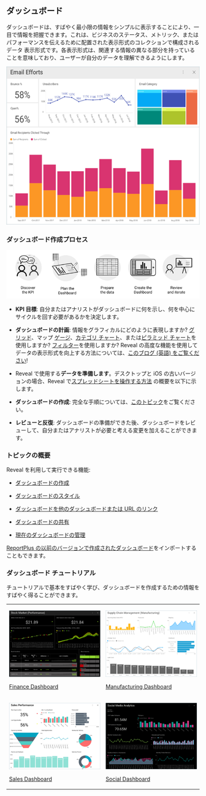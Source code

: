 ## ダッシュボード

ダッシュボードは、すばやく最小限の情報をシンプルに表示することにより、一目で情報を把握できます。これは、ビジネスのステータス、メトリック、またはパフォーマンスを伝えるために配置された表示形式のコレクションで構成されるデータ 表示形式です。各表示形式は、関連する情報の異なる部分を持っていることを意味しており、ユーザーが自分のデータを理解できるようにします。

![A complete dashboard example](images/dashboards-home-page.png)

### ダッシュボード作成プロセス

![Infographic showing the dashboard creation process ](images/dashboard-creation-process.png)

  - **KPI 目標**: 自分またはアナリストがダッシュボードに何を示し、何を中心にサイクルを回す必要があるかを決定します。

  - **ダッシュボードの計画**: 情報をグラフィカルにどのように表現しますか? [グリッド](~/jp/data-visualizations/grid-view.md)、マップ [ゲージ](~/jp/data-visualizations/gauge-views.md)、[カテゴリ チャート](~/jp/data-visualizations/category-charts.md)、または[ピラミッド チャート](https://www.infragistics.com/community/blogs/b/infragistics/posts/creating-a-population-pyramid-chart-using-stacked-bar-charts-with-Reveal)を使用しますか? [フィルター](~/jp/filters/overview.md)を使用しますか? Reveal の高度な機能を使用してデータの表示形式を向上する方法については、[このブログ (英語) をご覧ください](https://www.infragistics.com/community/blogs/b/infragistics/posts/8-ways-to-improve-your-data-visualizations)\!

  - Reveal で使用する**データを準備します**。デスクトップと iOS の古いバージョンの場合、Reveal で[スプレッドシートを操作する方法](~/jp/datasources/working-with-spreadsheets.md) の概要を以下に示します。

  - **ダッシュボードの作成**: 完全な手順については、[このトピック](creating-dashboards.md)をご覧ください。

  - **レビューと反復**: ダッシュボードの準備ができた後、ダッシュボードをレビューして、自分またはアナリストが必要と考える変更を加えることができます。

### トピックの概要

Reveal を利用して実行できる機能:

  - [ダッシュボードの作成](creating-dashboards.md)

  - [ダッシュボードのスタイル](dashboard-styling.md)

  - [ダッシュボードを他のダッシュボードまたは URL のリンク](dashboard-linking.md)

  - [ダッシュボードの共有](sharing-dashboards/sharing-dashboards.md)

  - [現在のダッシュボードの管理](managing-dashboards.md)

[ReportPlus の以前のバージョンで作成されたダッシュボード](Uploading-Dashboards.md)をインポートすることもできます。

### ダッシュボード チュートリアル

チュートリアルで基本をすばやく学び、ダッシュボードを作成するための情報をすばやく得ることができます。

<table>
<colgroup>
<col style="width: 30%" />
<col style="width: 30%" />
</colgroup>
<tbody>
<tr class="odd">
<td><p><img src="images/ThumbnailFinanceDashboard_All.png" alt="ThumbnailFinanceDashboard All" /><br />
</p>
<p><a href="~/jp/dashboard-tutorials/finance-dashboard/overview.md">Finance Dashboard</a><br />
</p></td>
<td><p><img src="images/ThumbnailManufacturingDashboard_All.png" alt="ThumbnailManufacturingDashboard All" /><br />
</p>
<p><a href="~/jp/dashboard-tutorials/manufacturing-dashboard/overview.md">Manufacturing Dashboard</a><br />
</p></td>
</tr>
<tr class="even">
<td><p><img src="images/ThumbnailSalesDashboard_All.png" alt="ThumbnailSalesDashboard All" /><br />
</p>
<p><a href="~/jp/dashboard-tutorials/sales-dashboard/overview.md">Sales Dashboard</a><br />
</p></td>
<td><p><img src="images/ThumbnailSocialDashboard_All.png" alt="ThumbnailSocialDashboard All" /><br />
</p>
<p><a href="~/jp/dashboard-tutorials/social-dashboard/overview.md">Social Dashboard</a><br />
</p></td>
</tr>
</tbody>
</table>

